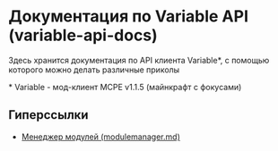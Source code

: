# Документация по Variable API (variable-api-docs)
Здесь хранится документация по API клиента Variable*, с помощью которого можно делать различные приколы

\* Variable - мод-клиент MCPE v1.1.5 (майнкрафт с фокусами)

## Гиперссылки
* [Менеджер модулей (modulemanager.md)](documentation/modulemanager.md)

